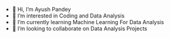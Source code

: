 - 👋 Hi, I’m Ayush Pandey
- 👀 I’m interested in Coding and Data Analysis
- 🌱 I’m currently learning Machine Learning For Data Analysis
- 💞️ I’m looking to collaborate on Data Analysis Projects

<!---
ayushpandey247/ayushpandey247 is a ✨ special ✨ repository because its `README.md` (this file) appears on your GitHub profile.
You can click the Preview link to take a look at your changes.
--->
